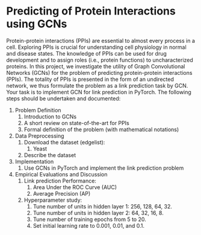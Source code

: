 # Predicting of Protein Interactions using GCNs

Protein-protein interactions (PPIs) are essential to almost every process in a cell. Exploring PPIs is
crucial for understanding cell physiology in normal and disease states. The knowledge of PPIs can be
used for drug development and to assign roles (i.e., protein functions) to uncharacterized proteins. In
this project, we investigate the utility of Graph Convolutional Networks (GCNs) for the problem
of predicting protein-protein interactions (PPIs). The totality of PPIs is presented in the form of an
undirected network, we thus formulate the problem as a link prediction task by GCN. Your task is
to implement GCN for link prediction in PyTorch. The following steps should be undertaken and
documented:

1. Problem Definition
   1. Introduction to GCNs
   2. A short review on state-of-the-art for PPIs
   3. Formal definition of the problem (with mathematical notations)
2. Data Preprocessing
   1. Download the dataset (edgelist):
      1. Yeast
   2. Describe the dataset
3. Implementation
   1. Use GCNs in PyTorch and implement the link prediction problem
4. Empirical Evaluations and Discussion
   1. Link prediction Performance:
      1. Area Under the ROC Curve (AUC)
      2. Average Precision (AP)
   2. Hyperparameter study:
      1. Tune number of units in hidden layer 1: 256, 128, 64, 32.
      2. Tune number of units in hidden layer 2: 64, 32, 16, 8.
      3. Tune number of training epochs from 5 to 20.
      4. Set initial learning rate to 0.001, 0.01, and 0.1.
